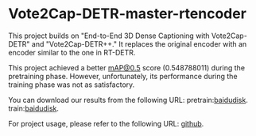 # Vote2Cap-DETR-master-rtencoder
This project builds on "End-to-End 3D Dense Captioning with Vote2Cap-DETR" and "Vote2Cap-DETR++." It replaces the original encoder with an encoder similar to the one in RT-DETR.

This project achieved a better mAP@0.5 score (0.548788011) during the pretraining phase. However, unfortunately, its performance during the training phase was not as satisfactory.

You can download our results from the following URL: 
pretrain:[baidudisk](https://pan.baidu.com/s/1igjX_cAxPrjg_QBIR_ZR5Q?pwd=jxgg).
train:[baidudisk](https://pan.baidu.com/s/18kAV4zT_rif6OPrLLMcyxw?pwd=x8g3).

For project usage, please refer to the following URL: [github](https://github.com/YFMika/3D-DETR-Caption/edit/main/README.md).
